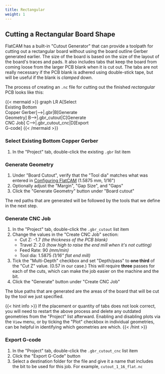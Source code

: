 ```yaml
---
title: Rectangular
weight: 1
---
```


## Cutting a Rectangular Board Shape

FlatCAM has a built-in "Cutout Generator" that can provide a toolpath for cutting out a rectangular board without using the board outline Gerber generated earlier. The size of the board is based on the size of the layout of the board's traces and pads. It also includes tabs that keep the board from coming loose from the larger PCB blank when it is cut out. The tabs are not really necessary if the PCB blank is adhered using double-stick tape, but will be useful if the blank is *clamped* down.

The process of creating an `.nc` file for cutting out the finished *rectangular* PCB looks like this:

{{< mermaid >}}
graph LR
    A[Select<br>Existing Bottom<br>Copper Gerber]-->|.gbr|B[Generate<br>Geometry]
    B-->|.gbr_cutout|C[Generate<br>CNC Job]
    C-->|.gbr_cutout_cnc|D[Export<br>G-code]
{{< /mermaid >}}

### Select Existing Bottom Copper Gerber

1. In the "Project" tab, double-click the existing `.gbr` list item

### Generate Geometry

1. Under "Board Cutout", verify that the "Tool dia" matches what was entered in [Configuring FlatCAM](../../flatcam/configuring) (1.5875 mm, 1/16")
2. Optionally adjust the "Margin", "Gap Size", and "Gaps"
3. Click the "Generate Geometry" button under "Board cutout"

The red paths that are generated will be followed by the tools that we define in the next step.

### Generate CNC Job

1. In the "Project" tab, double-click the `.gbr_cutout` list item
2. Change the values in the "Create CNC Job" section:
   * Cut Z: -1.7 *(the thickness of the PCB blank)*
   * Travel Z: 2.0 *(how high to raise the end mill when it's not cutting)*
   * Feed Rate: 90 *(mm/min)*
   * Tool dia: 1.5875 *(1/16" flat end mill)*
3. Tick the "Multi-Depth" checkbox and set "Depth/pass" to **one third** of the "Cut Z" value. (0.57 in our case.) This will require **three** passes for each of the cuts, which can make the job easier on the machine and the bit.
4. Click the "Generate" button under "Create CNC Job"

The blue paths that are generated are the areas of the board that will be cut by the tool we just specified.

{{< hint info >}}
If the placement or quantity of tabs does not look correct, you will need to restart the above process and delete any outdated geometries from the "Project" list afterward. Enabling and disabling plots via the `View` menu, or by ticking the "Plot" checkbox in individual geometries, can be helpful in identifying which geometries are which.
{{< /hint >}}

### Export G-code

1. In the "Project" tab, double-click the `.gbr_cutout_cnc` list item
2. Click the "Export G-Code" button
3. Select a destination folder for the file and give it a name that includes the bit to be used for this job. For example, `cutout_1_16_flat.nc`
